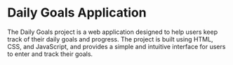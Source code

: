 # Daily Goals Application

The Daily Goals project is a web application designed to help users keep track of their daily goals and progress. The project is built using HTML, CSS, and JavaScript, and provides a simple and intuitive interface for users to enter and track their goals.
